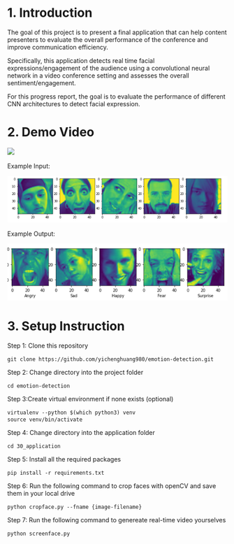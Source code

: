 # 1. Introduction

The goal of this project is to present a final application that can help content presenters to evaluate the overall performance of the conference and improve communication efficiency. 

Specifically, this application detects real time facial expressions/engagement of the audience using a convolutional neural network in a video conference setting and assesses the overall sentiment/engagement. 

For this progress report, the goal is to evaluate the performance of different CNN architectures to detect facial expression.

# 2. Demo Video

[![](http://img.youtube.com/vi/atmCf3voXn4/0.jpg)](https://youtu.be/atmCf3voXn4)

Example Input:

![](/01_images/exampleInput.png)

Example Output:

![](/01_images/exampleOutput.png)

# 3. Setup Instruction

Step 1: Clone this repository

```
git clone https://github.com/yichenghuang980/emotion-detection.git
```

Step 2: Change directory into the project folder

```
cd emotion-detection
```

Step 3:Create virtual environment if none exists (optional) 

```
virtualenv --python $(which python3) venv
source venv/bin/activate
```

Step 4: Change directory into the application folder

```
cd 30_application
```

Step 5: Install all the required packages 

```
pip install -r requirements.txt
```

Step 6: Run the following command to crop faces with openCV and save them in your local drive

```
python cropface.py --fname {image-filename}
```

Step 7: Run the following command to genereate real-time video yourselves

```
python screenface.py
```
